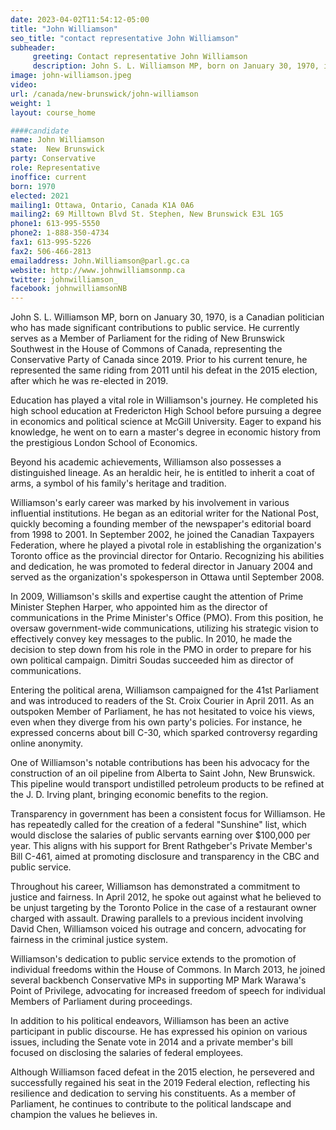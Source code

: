 ```yaml
---
date: 2023-04-02T11:54:12-05:00
title: "John Williamson"
seo_title: "contact representative John Williamson"
subheader:
     greeting: Contact representative John Williamson
     description: John S. L. Williamson MP, born on January 30, 1970, is a Canadian politician who has made significant contributions to public service. He currently serves as a Member of Parliament for the riding of New Brunswick Southwest in the House of Commons of Canada, representing the Conservative Party of Canada since 2019. Prior to his current tenure, he represented the same riding from 2011 until his defeat in the 2015 election, after which he was re-elected in 2019.
image: john-williamson.jpeg
video:
url: /canada/new-brunswick/john-williamson
weight: 1
layout: course_home

####candidate
name: John Williamson
state:	New Brunswick
party: Conservative
role: Representative
inoffice: current
born: 1970
elected: 2021
mailing1: Ottawa, Ontario, Canada K1A 0A6
mailing2: 69 Milltown Blvd St. Stephen, New Brunswick E3L 1G5
phone1: 613-995-5550
phone2: 1-888-350-4734
fax1: 613-995-5226
fax2: 506-466-2813
emailaddress: John.Williamson@parl.gc.ca
website: http://www.johnwilliamsonmp.ca
twitter: johnwilliamson_
facebook: johnwilliamsonNB
---
```


John S. L. Williamson MP, born on January 30, 1970, is a Canadian politician who has made significant contributions to public service. He currently serves as a Member of Parliament for the riding of New Brunswick Southwest in the House of Commons of Canada, representing the Conservative Party of Canada since 2019. Prior to his current tenure, he represented the same riding from 2011 until his defeat in the 2015 election, after which he was re-elected in 2019.

Education has played a vital role in Williamson's journey. He completed his high school education at Fredericton High School before pursuing a degree in economics and political science at McGill University. Eager to expand his knowledge, he went on to earn a master's degree in economic history from the prestigious London School of Economics.

Beyond his academic achievements, Williamson also possesses a distinguished lineage. As an heraldic heir, he is entitled to inherit a coat of arms, a symbol of his family's heritage and tradition.

Williamson's early career was marked by his involvement in various influential institutions. He began as an editorial writer for the National Post, quickly becoming a founding member of the newspaper's editorial board from 1998 to 2001. In September 2002, he joined the Canadian Taxpayers Federation, where he played a pivotal role in establishing the organization's Toronto office as the provincial director for Ontario. Recognizing his abilities and dedication, he was promoted to federal director in January 2004 and served as the organization's spokesperson in Ottawa until September 2008.

In 2009, Williamson's skills and expertise caught the attention of Prime Minister Stephen Harper, who appointed him as the director of communications in the Prime Minister's Office (PMO). From this position, he oversaw government-wide communications, utilizing his strategic vision to effectively convey key messages to the public. In 2010, he made the decision to step down from his role in the PMO in order to prepare for his own political campaign. Dimitri Soudas succeeded him as director of communications.

Entering the political arena, Williamson campaigned for the 41st Parliament and was introduced to readers of the St. Croix Courier in April 2011. As an outspoken Member of Parliament, he has not hesitated to voice his views, even when they diverge from his own party's policies. For instance, he expressed concerns about bill C-30, which sparked controversy regarding online anonymity.

One of Williamson's notable contributions has been his advocacy for the construction of an oil pipeline from Alberta to Saint John, New Brunswick. This pipeline would transport undistilled petroleum products to be refined at the J. D. Irving plant, bringing economic benefits to the region.

Transparency in government has been a consistent focus for Williamson. He has repeatedly called for the creation of a federal "Sunshine" list, which would disclose the salaries of public servants earning over $100,000 per year. This aligns with his support for Brent Rathgeber's Private Member's Bill C-461, aimed at promoting disclosure and transparency in the CBC and public service.

Throughout his career, Williamson has demonstrated a commitment to justice and fairness. In April 2012, he spoke out against what he believed to be unjust targeting by the Toronto Police in the case of a restaurant owner charged with assault. Drawing parallels to a previous incident involving David Chen, Williamson voiced his outrage and concern, advocating for fairness in the criminal justice system.

Williamson's dedication to public service extends to the promotion of individual freedoms within the House of Commons. In March 2013, he joined several backbench Conservative MPs in supporting MP Mark Warawa's Point of Privilege, advocating for increased freedom of speech for individual Members of Parliament during proceedings.

In addition to his political endeavors, Williamson has been an active participant in public discourse. He has expressed his opinion on various issues, including the Senate vote in 2014 and a private member's bill focused on disclosing the salaries of federal employees.

Although Williamson faced defeat in the 2015 election, he persevered and successfully regained his seat in the 2019 Federal election, reflecting his resilience and dedication to serving his constituents. As a member of Parliament, he continues to contribute to the political landscape and champion the values he believes in.
